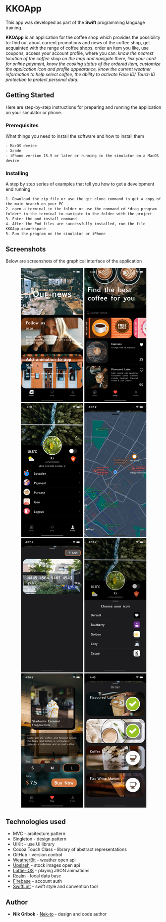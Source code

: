 # KKOApp

This app was developed as part of the **Swift** programming language training.
  
**KKOApp** is an application for the coffee shop which provides the possibility to: find out about current promotions and news of the coffee shop, get acquainted with the range of coffee shops, order an item you like, use coupons, access your account profile, where you can: *know the nearest location of the coffee shop on the map and navigate there, link your card for online payment, know the cooking status of the ordered item, customize the application icon and profile appearance, know the current weather information to help select coffee, the ability to activate Face ID/ Touch ID protection to protect personal data.*

## Getting Started

Here are step-by-step instructions for preparing and running the application on your simulator or phone.

### Prerequisites

What things you need to install the software and how to install them

```
- MacOS device
- Xcode
- iPhone version 15.5 or later or running in the simulator on a MacOS device
```

### Installing

A step by step series of examples that tell you how to get a development end running

```
1. Download the zip file or use the git clone command to get a copy of the main branch on your PC
2. open a terminal in the folder or use the command cd *drag program folder* in the terminal to navigate to the folder with the project
3. Enter the pod install command
4. After the Pod files are successfully installed, run the file KKOApp.xcworkspace
5. Run the program on the simulator or iPhone
```

## Screenshots
Below are screenshots of the graphical interface of the application

<p align="center">
  <img src="https://github.com/nek-to/KKOApp/blob/main/Screenshots/Simulator%20Screen%20Shot%20-%20iPhone%2012%20Pro%20-%202022-09-11%20at%2016.36.34.png" width="200" >
  <img src="https://github.com/nek-to/KKOApp/blob/main/Screenshots/Simulator%20Screen%20Shot%20-%20iPhone%2012%20Pro%20-%202022-09-11%20at%2016.36.39.png" width="200" >
  <img src="https://github.com/nek-to/KKOApp/blob/main/Screenshots/Simulator%20Screen%20Shot%20-%20iPhone%2012%20Pro%20-%202022-09-11%20at%2016.37.19.png" width="200" >
  <img src="https://github.com/nek-to/KKOApp/blob/main/Screenshots/Simulator%20Screen%20Shot%20-%20iPhone%2012%20Pro%20-%202022-09-11%20at%2016.37.28.png" width="200" >
  <img src="https://github.com/nek-to/KKOApp/blob/main/Screenshots/Simulator%20Screen%20Shot%20-%20iPhone%2012%20Pro%20-%202022-09-11%20at%2016.37.42.png" width="200" >
  <img src="https://github.com/nek-to/KKOApp/blob/main/Screenshots/Simulator%20Screen%20Shot%20-%20iPhone%2012%20Pro%20-%202022-09-11%20at%2016.37.48.png" width="200" >
  <img src="https://github.com/nek-to/KKOApp/blob/main/Screenshots/Simulator%20Screen%20Shot%20-%20iPhone%2012%20Pro%20-%202022-09-11%20at%2016.38.15.png" width="200" >
  <img src="https://github.com/nek-to/KKOApp/blob/main/Screenshots/Simulator%20Screen%20Shot%20-%20iPhone%2012%20Pro%20-%202022-09-11%20at%2016.40.23.png" width="200" >
</p>


## Technologies used

* MVC - arcitecture pattern
* Singleton - design pattern
* UIKit - use UI library
* Сocoa Touch Class - library of abstract representations
* GitHub - version control
* [WeatherBit](https://www.weatherbit.io/api) - weather open api
* [Upslash](https://unsplash.com/developers) - stock images open api
* [Lottie-iOS](https://github.com/airbnb/lottie-ios) - playing JSON animations
* [Realm](https://github.com/realm/realm-swift) - local data base
* [Firebase](https://firebase.google.com/docs/auth/ios/start) - account auth
* [SwiftLint](https://github.com/realm/SwiftLint)  - swift style and convention tool 

## Author

* **Nik Gribok** - [Nek-to](https://github.com/nek-to) - design and code author
